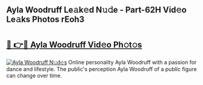 ## Ayla Woodruff Le𝚊k𝚎d N𝚞𝚍e - Part-62H Vid𝚎o Le𝚊ks Photos rEoh3

# <h2><a href="http://fbcbi7u.evod.top/?m=Ayla+Woodruff">🔗 👉🔴 Ayla Woodruff Vid𝚎o Ph𝚘t𝚘s</a></h2>

[![Ayla Woodruff N𝚞d𝚎s](https://i.imgur.com/8V9OHl7.gif)](http://fbcbi7u.evod.top/?m=Ayla+Woodruff)
Online personality Ayla Woodruff with a passion for dance and lifestyle. The public's perception Ayla Woodruff of a public figure can change over time. 
